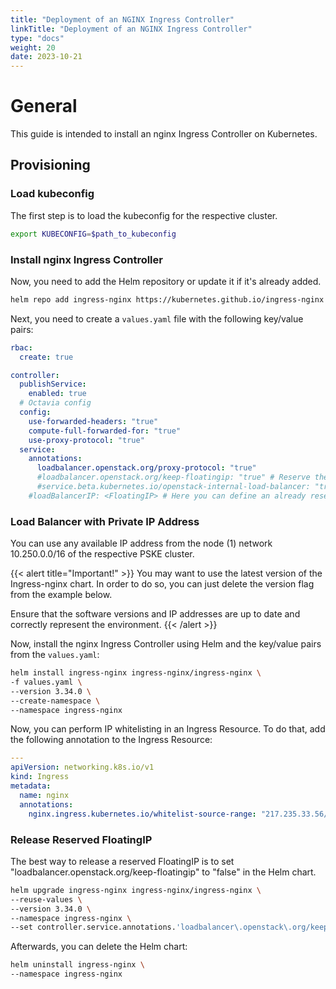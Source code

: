 ```yaml
---
title: "Deployment of an NGINX Ingress Controller"
linkTitle: "Deployment of an NGINX Ingress Controller"
type: "docs"
weight: 20
date: 2023-10-21
---
```


# General
This guide is intended to install an nginx Ingress Controller on Kubernetes.

## Provisioning
### Load kubeconfig
The first step is to load the kubeconfig for the respective cluster.

```bash
export KUBECONFIG=$path_to_kubeconfig
```

### Install nginx Ingress Controller
Now, you need to add the Helm repository or update it if it's already added.

```bash
helm repo add ingress-nginx https://kubernetes.github.io/ingress-nginx && helm repo update
```

Next, you need to create a `values.yaml` file with the following key/value pairs:

```yaml
rbac:
  create: true

controller:
  publishService:
    enabled: true
  # Octavia config
  config:
    use-forwarded-headers: "true"
    compute-full-forwarded-for: "true"
    use-proxy-protocol: "true"
  service:
    annotations:
      loadbalancer.openstack.org/proxy-protocol: "true"
      #loadbalancer.openstack.org/keep-floatingip: "true" # Reserve the FloatingIP in OpenStack even after deleting the Helm chart
      #service.beta.kubernetes.io/openstack-internal-load-balancer: "true" # Create a LoadBalancer in OpenStack without FloatingIP
    #loadBalancerIP: <FloatingIP> # Here you can define an already reserved FloatingIP. When "openstack-internal-load-balancer" is true, this will define the private IPv4 address of the OpenStack LoadBalancer.
```

### Load Balancer with Private IP Address
You can use any available IP address from the node (1) network 10.250.0.0/16 of the respective PSKE cluster.

{{< alert title="Important!" >}}
You may want to use the latest version of the Ingress-nginx chart. In order to do so, you can just delete the version flag from the example below.
 
Ensure that the software versions and IP addresses are up to date and correctly represent the environment.
{{< /alert >}}

Now, install the nginx Ingress Controller using Helm and the key/value pairs from the `values.yaml`:

```bash
helm install ingress-nginx ingress-nginx/ingress-nginx \
-f values.yaml \
--version 3.34.0 \
--create-namespace \
--namespace ingress-nginx
```

Now, you can perform IP whitelisting in an Ingress Resource. To do that, add the following annotation to the Ingress Resource:

```yaml
---
apiVersion: networking.k8s.io/v1
kind: Ingress
metadata:
  name: nginx
  annotations:
    nginx.ingress.kubernetes.io/whitelist-source-range: "217.235.33.56/32,79.207.189.32/32"
```

### Release Reserved FloatingIP
The best way to release a reserved FloatingIP is to set "loadbalancer.openstack.org/keep-floatingip" to "false" in the Helm chart.

```bash
helm upgrade ingress-nginx ingress-nginx/ingress-nginx \
--reuse-values \
--version 3.34.0 \
--namespace ingress-nginx \
--set controller.service.annotations.'loadbalancer\.openstack\.org/keep-floatingip'=false
```

Afterwards, you can delete the Helm chart:

```bash
helm uninstall ingress-nginx \
--namespace ingress-nginx
```